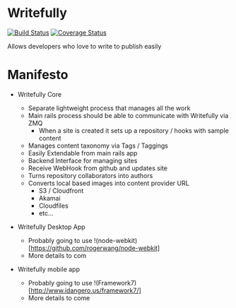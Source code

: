 # Writefully

[![Build Status](https://travis-ci.org/codemy/writefully.svg?branch=master)](https://travis-ci.org/codemy/writefully) [![Coverage Status](https://coveralls.io/repos/codemy/writefully/badge.png?branch=master)](https://coveralls.io/r/codemy/writefully?branch=master)

Allows developers who love to write to publish easily

# Manifesto

+ Writefully Core
  + Separate lightweight process that manages all the work
  + Main rails process should be able to communicate with Writefully via ZMQ
    + When a site is created it sets up a repository / hooks with sample content
  + Manages content taxonomy via Tags / Taggings
  + Easily Extendable from main rails app
  + Backend Interface for managing sites
  + Receive WebHook from github and updates site
  + Turns repository collaborators into authors
  + Converts local based images into content provider URL
    + S3 / Cloudfront
    + Akamai
    + Cloudfiles
    + etc...

+ Writefully Desktop App
  + Probably going to use !(node-webkit)[https://github.com/rogerwang/node-webkit]
  + More details to com

+ Writefully mobile app
  + Probably going to use !(Framework7)[http://www.idangero.us/framework7/]
  + More details to come
